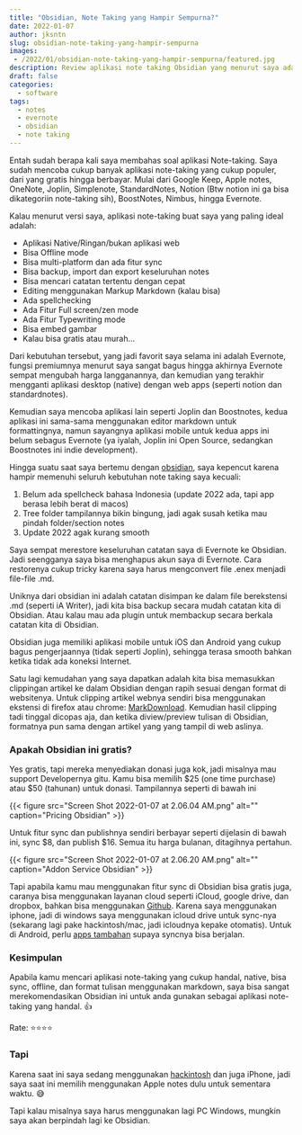 ```yaml
---
title: "Obsidian, Note Taking yang Hampir Sempurna?"
date: 2022-01-07
author: jksntn
slug: obsidian-note-taking-yang-hampir-sempurna
images: 
 - /2022/01/obsidian-note-taking-yang-hampir-sempurna/featured.jpg
description: Review aplikasi note taking Obsidian yang menurut saya adalah note taking yang hampir sempurna
draft: false
categories:
  - software
tags:
  - notes
  - evernote
  - obsidian
  - note taking
---
```


Entah sudah berapa kali saya membahas soal aplikasi Note-taking. Saya sudah mencoba cukup banyak aplikasi note-taking yang cukup populer, dari yang gratis hingga berbayar. Mulai dari Google Keep, Apple notes, OneNote, Joplin, Simplenote, StandardNotes, Notion (Btw notion ini ga bisa dikategoriin note-taking sih), BoostNotes, Nimbus, hingga Evernote. 

<!--more-->

Kalau menurut versi saya, aplikasi note-taking buat saya yang paling ideal adalah:

- Aplikasi Native/Ringan/bukan aplikasi web
- Bisa Offline mode
- Bisa multi-platform dan ada fitur sync
- Bisa backup, import dan export keseluruhan notes
- Bisa mencari catatan tertentu dengan cepat
- Editing menggunakan Markup Markdown (kalau bisa)
- Ada spellchecking
- Ada Fitur Full screen/zen mode
- Ada Fitur Typewriting mode
- Bisa embed gambar
- Kalau bisa gratis atau murah...

Dari kebutuhan tersebut, yang jadi favorit saya selama ini adalah Evernote, fungsi premiumnya menurut saya sangat bagus hingga akhirnya Evernote sempat mengubah harga langganannya, dan kemudian yang terakhir mengganti aplikasi desktop (native) dengan web apps (seperti notion dan standardnotes).

Kemudian saya mencoba aplikasi lain seperti Joplin dan Boostnotes, kedua aplikasi ini sama-sama menggunakan editor markdown untuk formattingnya, namun sayangnya aplikasi mobile untuk kedua apps ini belum sebagus Evernote (ya iyalah, Joplin ini Open Source, sedangkan Boostnotes ini indie development).

Hingga suatu saat saya bertemu dengan [obsidian](https://obsidian,md), saya kepencut karena hampir memenuhi seluruh kebutuhan note taking saya kecuali:

1. Belum ada spellcheck bahasa Indonesia (update 2022 ada, tapi app berasa lebih berat di macos)
2. Tree folder tampilannya bikin bingung, jadi agak susah ketika mau pindah folder/section notes
3. Update 2022 agak kurang smooth

Saya sempat merestore keseluruhan catatan saya di Evernote ke Obsidian. Jadi seengganya saya bisa menghapus akun saya di Evernote. Cara restorenya cukup tricky karena saya harus mengconvert file .enex menjadi file-file .md.

Uniknya dari obsidian ini adalah catatan disimpan ke dalam file berekstensi .md (seperti iA Writer), jadi kita bisa backup secara mudah catatan kita di Obsidian. Atau kalau mau ada plugin untuk membackup secara berkala catatan kita di Obsidian. 

Obsidian juga memiliki aplikasi mobile untuk iOS dan Android yang cukup bagus pengerjaannya (tidak seperti Joplin), sehingga terasa smooth bahkan ketika tidak ada koneksi Internet.

Satu lagi kemudahan yang saya dapatkan adalah kita bisa memasukkan clippingan artikel ke dalam Obsidian dengan rapih sesuai dengan format di websitenya. Untuk clipping artikel webnya sendiri bisa menggunakan ekstensi di firefox atau chrome: [MarkDownload](https://github.com/deathau/markdownload). Kemudian hasil clipping tadi tinggal dicopas aja, dan ketika diview/preview tulisan di Obsidian, formatnya pun sama dengan artikel yang yang tampil di web aslinya.

### Apakah Obsidian ini gratis? 

Yes gratis, tapi mereka menyediakan donasi juga kok, jadi misalnya mau support Developernya gitu. Kamu bisa memilih $25 (one time purchase) atau $50 (tahunan) untuk donasi. Tampilannya seperti di bawah ini

{{< figure src="Screen Shot 2022-01-07 at 2.06.04 AM.png" alt="" caption="Pricing Obsidian" >}}

Untuk fitur sync dan publishnya sendiri berbayar seperti dijelasin di bawah ini, sync $8, dan publish $16. Semua itu harga bulanan, ditagihnya pertahun.

{{< figure src="Screen Shot 2022-01-07 at 2.06.20 AM.png" alt="" caption="Addon Service Obsidian" >}}

Tapi apabila kamu mau menggunakan fitur sync di Obsidian bisa gratis juga, caranya bisa menggunakan layanan cloud seperti iCloud, google drive, dan dropbox, bahkan bisa menggunakan [Github](https://renerocks.ai/blog/obsidian-encrypted-github-android/). Karena saya menggunakan iphone, jadi di windows saya menggunakan icloud drive untuk sync-nya (sekarang lagi pake hackintosh/mac, jadi icloudnya kepake otomatis). Untuk di Android, perlu [apps tambahan](https://help.obsidian.md/Obsidian/Android+app) supaya syncnya bisa berjalan. 

### Kesimpulan

Apabila kamu mencari aplikasi note-taking yang cukup handal, native, bisa sync, offline, dan format tulisan menggunakan markdown, saya bisa sangat merekomendasikan Obsidian ini untuk anda gunakan sebagai aplikasi note-taking yang handal. 👍

Rate: ⭐️⭐️⭐️⭐️

### Tapi

Karena saat ini saya sedang menggunakan [hackintosh](/2021/10/pindah-ke-mac-os/) dan juga iPhone, jadi saya saat ini memilih menggunakan Apple notes dulu untuk sementara waktu. 😅

Tapi kalau misalnya saya harus menggunakan lagi PC Windows, mungkin saya akan berpindah lagi ke Obsidian.